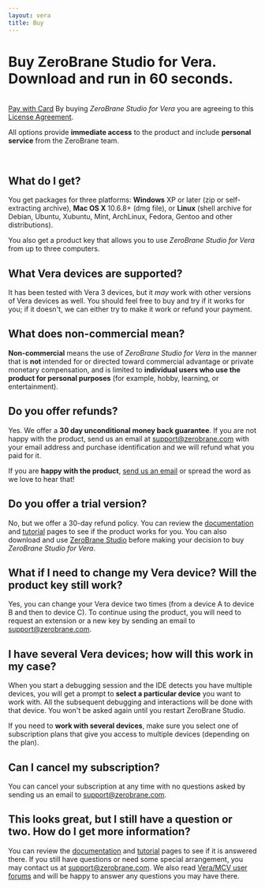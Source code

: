 ```yaml
---
layout: vera
title: Buy
---
```


# Buy ZeroBrane Studio for Vera. Download and run in 60 seconds.

<form action="#" id="PayForm" name="PayForm">
 <div id="pricing-table">&nbsp;</div>
 <div id="next-step">
  <span class="gh-btn"><a class="button" id="pay-with-card-button" href="#">Pay with Card</a></span>
  <span class="pay-message">By buying <em>ZeroBrane Studio for Vera</em> you are agreeing to this <a href="vera-license-agreement.html">License Agreement</a>.</span>
 </div>
</form>

<script>
$(document).ready(function(){
  $('a#pay-with-card-button').click(function(e){
    var selected = $('input[name=plan]:checked');
    var url = 'https://zerobrane.com/pay/vera/'+selected.attr('id');
    modal.open({content: "<iframe src='"+url+"' style='width: 430px; height: 350px' frameborder='0' scrolling='no'></iframe>"});
    e.preventDefault();
  });
});
</script>

All options provide **immediate access** to the product and include **personal service** from the ZeroBrane team.

<div class="separator">&nbsp;</div>

## What do I get?
You get packages for three platforms:
**Windows** XP or later (zip or self-extracting archive), **Mac OS X** 10.6.8+ (dmg file), or **Linux** (shell archive for Debian, Ubuntu, Xubuntu, Mint, ArchLinux, Fedora, Gentoo and other distributions).

You also get a product key that allows you to use _ZeroBrane Studio for Vera_ from up to three computers.

## What Vera devices are supported?

It has been tested with Vera 3 devices, but it *may* work with other versions of Vera devices as well.
You should feel free to buy and try if it works for you; if it doesn't, we can either try to make it work or refund your payment.

## What does non-commercial mean?

**Non-commercial** means the use of _ZeroBrane Studio for Vera_ in the manner that is **not** intended for or directed toward commercial advantage or private monetary compensation,
and is limited to **individual users who use the product for personal purposes** (for example, hobby, learning, or entertainment).

## Do you offer refunds?

Yes. We offer a **30 day unconditional money back guarantee**.
If you are not happy with the product, send us an email at [support@zerobrane.com](mailto:support@zerobrane.com) with your email address and purchase identification and we will refund what you paid for it.

If you are **happy with the product**, [send us an email](mailto:support@zerobrane.com) or spread the word as we love to hear that!

## Do you offer a trial version?

No, but we offer a 30-day refund policy.
You can review the [documentation](vera-documentation.html) and [tutorial](vera-tutorials.html) pages to see if the product works for you.
You can also download and use [ZeroBrane Studio](http://studio.zerobrane.com) before making your decision to buy _ZeroBrane Studio for Vera_.

## What if I need to change my Vera device? Will the product key still work?

Yes, you can change your Vera device two times (from a device A to device B and then to device C).
To continue using the product, you will need to request an extension or a new key by sending an email to [support@zerobrane.com](mailto:support@zerobrane.com).

## I have several Vera devices; how will this work in my case?

When you start a debugging session and the IDE detects you have multiple devices, you will get a prompt to **select a particular device** you want to work with.
All the subsequent debugging and interactions will be done with that device.
You won't be asked again until you restart ZeroBrane Studio.

If you need to **work with several devices**, make sure you select one of subscription plans that give you access to multiple devices (depending on the plan).

## Can I cancel my subscription?

You can cancel your subscription at any time with no questions asked by sending us an email to [support@zerobrane.com](mailto:support@zerobrane.com).

## This looks great, but I still have a question or two. How do I get more information?

You can review the [documentation](documentation.html) and [tutorial](tutorials.html) pages to see if it is answered there.
If you still have questions or need some special arrangement, you may contact us at [support@zerobrane.com](mailto:support@zerobrane.com).
We also read [Vera/MCV user forums](http://forum.micasaverde.com/) and will be happy to answer any questions you may have there.
